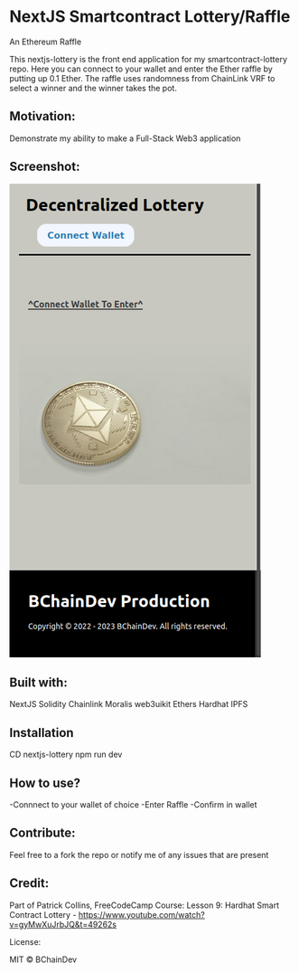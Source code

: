 # NextJS Smartcontract Lottery/Raffle

An Ethereum Raffle

This nextjs-lottery is the front end application for my smartcontract-lottery repo. Here you can connect to your wallet and enter the Ether raffle by putting up 0.1 Ether. The raffle uses randomness from ChainLink VRF to select a winner and the winner takes the pot.  

## Motivation:
Demonstrate my ability to make a Full-Stack Web3 application

## Screenshot:

![Screenshot](public/Screenshot.png)

## Built with:
NextJS
Solidity
Chainlink
Moralis
web3uikit
Ethers
Hardhat
IPFS

## Installation
CD nextjs-lottery
npm run dev


## How to use?
-Connnect to your wallet of choice
-Enter Raffle
-Confirm in wallet

## Contribute:
Feel free to a fork the repo or notify me of any issues that are present

## Credit:

Part of Patrick Collins, FreeCodeCamp Course:
Lesson 9: Hardhat Smart Contract Lottery - https://www.youtube.com/watch?v=gyMwXuJrbJQ&t=49262s

License:

MIT © BChainDev
